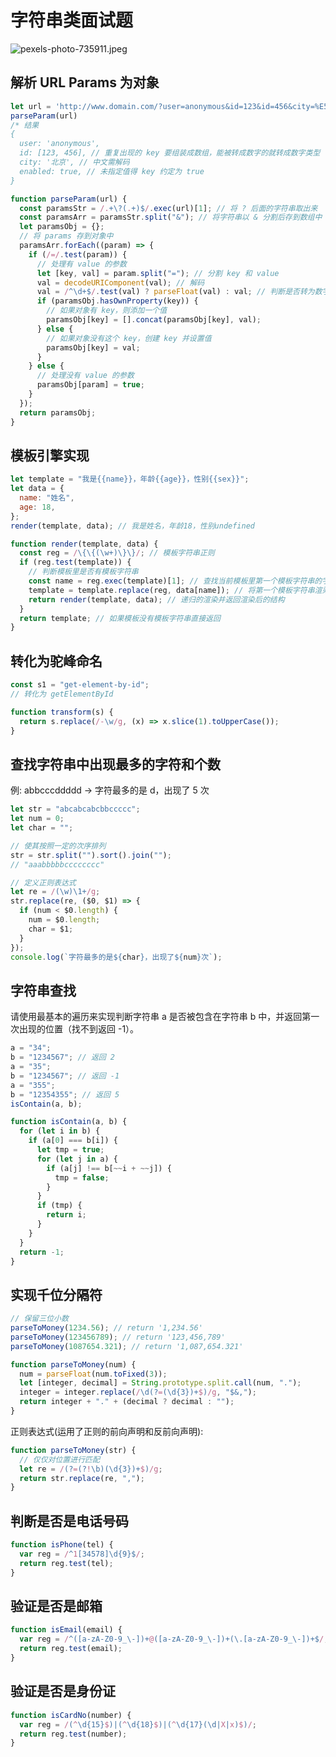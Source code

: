 # 字符串类面试题

![pexels-photo-735911.jpeg](https://i.loli.net/2021/05/31/W59LyVaU2fmielJ.jpg)

## 解析 URL Params 为对象

```javascript
let url = 'http://www.domain.com/?user=anonymous&id=123&id=456&city=%E5%8C%97%E4%BA%AC&enabled';
parseParam(url)
/* 结果
{
  user: 'anonymous',
  id: [123, 456], // 重复出现的 key 要组装成数组，能被转成数字的就转成数字类型
  city: '北京', // 中⽂需解码
  enabled: true, // 未指定值得 key 约定为 true
}
```

```javascript
function parseParam(url) {
  const paramsStr = /.+\?(.+)$/.exec(url)[1]; // 将 ? 后⾯的字符串取出来
  const paramsArr = paramsStr.split("&"); // 将字符串以 & 分割后存到数组中
  let paramsObj = {};
  // 将 params 存到对象中
  paramsArr.forEach((param) => {
    if (/=/.test(param)) {
      // 处理有 value 的参数
      let [key, val] = param.split("="); // 分割 key 和 value
      val = decodeURIComponent(val); // 解码
      val = /^\d+$/.test(val) ? parseFloat(val) : val; // 判断是否转为数字
      if (paramsObj.hasOwnProperty(key)) {
        // 如果对象有 key，则添加⼀个值
        paramsObj[key] = [].concat(paramsObj[key], val);
      } else {
        // 如果对象没有这个 key，创建 key 并设置值
        paramsObj[key] = val;
      }
    } else {
      // 处理没有 value 的参数
      paramsObj[param] = true;
    }
  });
  return paramsObj;
}
```

## 模板引擎实现

```javascript
let template = "我是{{name}}，年龄{{age}}，性别{{sex}}";
let data = {
  name: "姓名",
  age: 18,
};
render(template, data); // 我是姓名，年龄18，性别undefined
```

```javascript
function render(template, data) {
  const reg = /\{\{(\w+)\}\}/; // 模板字符串正则
  if (reg.test(template)) {
    // 判断模板⾥是否有模板字符串
    const name = reg.exec(template)[1]; // 查找当前模板⾥第⼀个模板字符串的字段
    template = template.replace(reg, data[name]); // 将第⼀个模板字符串渲染
    return render(template, data); // 递归的渲染并返回渲染后的结构
  }
  return template; // 如果模板没有模板字符串直接返回
}
```

## 转化为驼峰命名

```javascript
const s1 = "get-element-by-id";
// 转化为 getElementById
```

```javascript
function transform(s) {
  return s.replace(/-\w/g, (x) => x.slice(1).toUpperCase());
}
```

## 查找字符串中出现最多的字符和个数

例: abbcccddddd -> 字符最多的是 d，出现了 5 次

```javascript
let str = "abcabcabcbbccccc";
let num = 0;
let char = "";

// 使其按照⼀定的次序排列
str = str.split("").sort().join("");
// "aaabbbbbcccccccc"

// 定义正则表达式
let re = /(\w)\1+/g;
str.replace(re, ($0, $1) => {
  if (num < $0.length) {
    num = $0.length;
    char = $1;
  }
});
console.log(`字符最多的是${char}，出现了${num}次`);
```

## 字符串查找

请使⽤最基本的遍历来实现判断字符串 a 是否被包含在字符串 b 中，并返回第⼀次出现的位置（找不到返回 -1）。

```javascript
a = "34";
b = "1234567"; // 返回 2
a = "35";
b = "1234567"; // 返回 -1
a = "355";
b = "12354355"; // 返回 5
isContain(a, b);
```

```javascript
function isContain(a, b) {
  for (let i in b) {
    if (a[0] === b[i]) {
      let tmp = true;
      for (let j in a) {
        if (a[j] !== b[~~i + ~~j]) {
          tmp = false;
        }
      }
      if (tmp) {
        return i;
      }
    }
  }
  return -1;
}
```

## 实现千位分隔符

```js
// 保留三位小数
parseToMoney(1234.56); // return '1,234.56'
parseToMoney(123456789); // return '123,456,789'
parseToMoney(1087654.321); // return '1,087,654.321'
```

```js
function parseToMoney(num) {
  num = parseFloat(num.toFixed(3));
  let [integer, decimal] = String.prototype.split.call(num, ".");
  integer = integer.replace(/\d(?=(\d{3})+$)/g, "$&,");
  return integer + "." + (decimal ? decimal : "");
}
```

正则表达式(运用了正则的前向声明和反前向声明):

```js
function parseToMoney(str) {
  // 仅仅对位置进行匹配
  let re = /(?=(?!\b)(\d{3})+$)/g;
  return str.replace(re, ",");
}
```

## 判断是否是电话号码

```js
function isPhone(tel) {
  var reg = /^1[34578]\d{9}$/;
  return reg.test(tel);
}
```

## 验证是否是邮箱

```js
function isEmail(email) {
  var reg = /^([a-zA-Z0-9_\-])+@([a-zA-Z0-9_\-])+(\.[a-zA-Z0-9_\-])+$/;
  return reg.test(email);
}
```

## 验证是否是身份证

```js
function isCardNo(number) {
  var reg = /(^\d{15}$)|(^\d{18}$)|(^\d{17}(\d|X|x)$)/;
  return reg.test(number);
}
```

